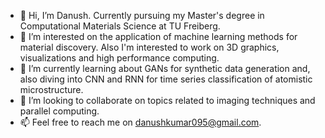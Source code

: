 - 👋 Hi, I’m Danush. Currently pursuing my Master's degree in Computational Materials Science at TU Freiberg.
- 👀 I’m interested on the application of machine learning methods for material discovery. Also I'm interested to work on 3D graphics, visualizations and high performance computing.
- 🌱 I’m currently learning about GANs for synthetic data generation and, also diving into CNN and RNN for time series classification of atomistic microstructure.
- 💞️ I’m looking to collaborate on topics related to imaging techniques and parallel computing.
- 📫 Feel free to reach me on danushkumar095@gmail.com.

<!---
danush-95/danush-95 is a ✨ special ✨ repository because its `README.md` (this file) appears on your GitHub profile.
You can click the Preview link to take a look at your changes.
--->
